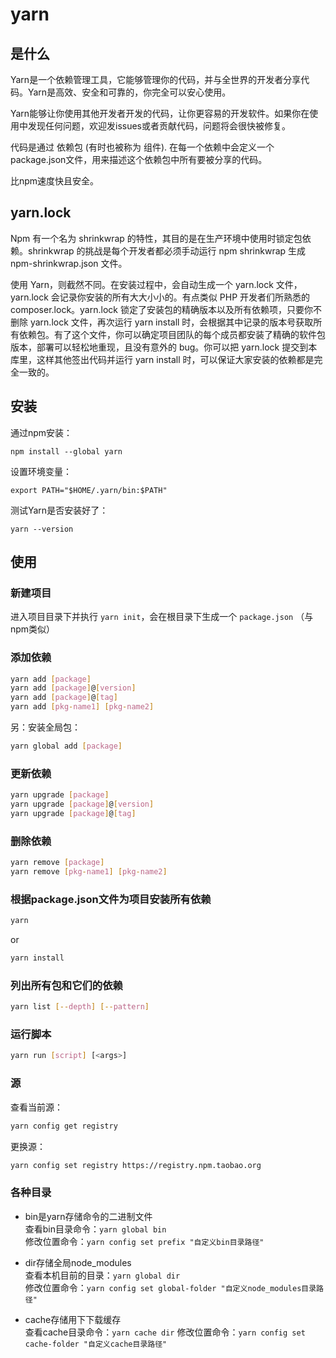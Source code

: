 # yarn

## 是什么

Yarn是一个依赖管理工具，它能够管理你的代码，并与全世界的开发者分享代码。Yarn是高效、安全和可靠的，你完全可以安心使用。

Yarn能够让你使用其他开发者开发的代码，让你更容易的开发软件。如果你在使用中发现任何问题，欢迎发issues或者贡献代码，问题将会很快被修复。

代码是通过 依赖包 (有时也被称为 组件). 在每一个依赖中会定义一个package.json文件，用来描述这个依赖包中所有要被分享的代码。

比npm速度快且安全。

## yarn.lock

Npm 有一个名为 shrinkwrap 的特性，其目的是在生产环境中使用时锁定包依赖。shrinkwrap 的挑战是每个开发者都必须手动运行 npm shrinkwrap 生成 npm-shrinkwrap.json 文件。

使用 Yarn，则截然不同。在安装过程中，会自动生成一个 yarn.lock 文件，yarn.lock 会记录你安装的所有大大小小的。有点类似 PHP 开发者们所熟悉的 composer.lock。yarn.lock 锁定了安装包的精确版本以及所有依赖项，只要你不删除 yarn.lock 文件，再次运行 yarn install 时，会根据其中记录的版本号获取所有依赖包。有了这个文件，你可以确定项目团队的每个成员都安装了精确的软件包版本，部署可以轻松地重现，且没有意外的 bug。你可以把 yarn.lock 提交到本库里，这样其他签出代码并运行 yarn install 时，可以保证大家安装的依赖都是完全一致的。

## 安装

通过npm安装：

`npm install --global yarn`

设置环境变量：

`export PATH="$HOME/.yarn/bin:$PATH"`

测试Yarn是否安装好了：

`yarn --version`

## 使用

### 新建项目

进入项目目录下并执行 `yarn init`，会在根目录下生成一个 `package.json` （与npm类似）

### 添加依赖

```sh
yarn add [package]
yarn add [package]@[version]
yarn add [package]@[tag]
yarn add [pkg-name1] [pkg-name2]
```

另：安装全局包：

```sh
yarn global add [package]
```

### 更新依赖

```sh
yarn upgrade [package]
yarn upgrade [package]@[version]
yarn upgrade [package]@[tag]
```

### 删除依赖

```sh
yarn remove [package]
yarn remove [pkg-name1] [pkg-name2]
```

### 根据package.json文件为项目安装所有依赖

```sh
yarn
```

or

```sh
yarn install
```

### 列出所有包和它们的依赖

```sh
yarn list [--depth] [--pattern]
```

### 运行脚本

```sh
yarn run [script] [<args>]
```

### 源

查看当前源：

```sh
yarn config get registry
```

更换源：

```sh
yarn config set registry https://registry.npm.taobao.org
```

### 各种目录

- bin是yarn存储命令的二进制文件  
  查看bin目录命令：`yarn global bin`  
  修改位置命令：`yarn config set prefix "自定义bin目录路径"`

- dir存储全局node_modules  
  查看本机目前的目录：`yarn global dir`  
  修改位置命令：`yarn config set global-folder "自定义node_modules目录路径"`

- cache存储用下下载缓存  
  查看cache目录命令：`yarn cache dir`
  修改位置命令：`yarn config set cache-folder "自定义cache目录路径"`
